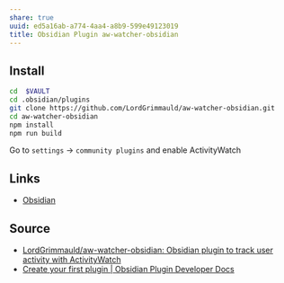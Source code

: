 ```yaml
---
share: true
uuid: ed5a16ab-a774-4aa4-a8b9-599e49123019
title: Obsidian Plugin aw-watcher-obsidian
---
```

## Install

``` bash
cd  $VAULT
cd .obsidian/plugins
git clone https://github.com/LordGrimmauld/aw-watcher-obsidian.git
cd aw-watcher-obsidian
npm install
npm run build
```

Go to `settings` -> `community plugins` and enable ActivityWatch

## Links

* [Obsidian](/f76a085e-f2c8-43bd-a852-47760f01e401)

## Source

* [LordGrimmauld/aw-watcher-obsidian: Obsidian plugin to track user activity with ActivityWatch](https://github.com/LordGrimmauld/aw-watcher-obsidian)
* [Create your first plugin | Obsidian Plugin Developer Docs](https://marcus.se.net/obsidian-plugin-docs/getting-started/create-your-first-plugin)